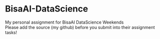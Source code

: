 # BisaAI-DataScience
My personal assignment for BisaAI DataScience Weekends<br>
Please add the source (my github) before you submit into their assignment tasks!

